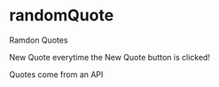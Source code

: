# randomQuote
Ramdon Quotes

New Quote everytime the New Quote button is clicked!

Quotes come from an API
